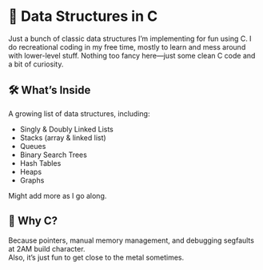 # 🧩 Data Structures in C

Just a bunch of classic data structures I’m implementing for fun using C. I do recreational coding in my free time, mostly to learn and mess around with lower-level stuff. Nothing too fancy here—just some clean C code and a bit of curiosity.

## 🛠️ What’s Inside

A growing list of data structures, including:

- Singly & Doubly Linked Lists
- Stacks (array & linked list)
- Queues
- Binary Search Trees
- Hash Tables
- Heaps
- Graphs

Might add more as I go along.

## 💬 Why C?

Because pointers, manual memory management, and debugging segfaults at 2AM build character.  
Also, it’s just fun to get close to the metal sometimes.
